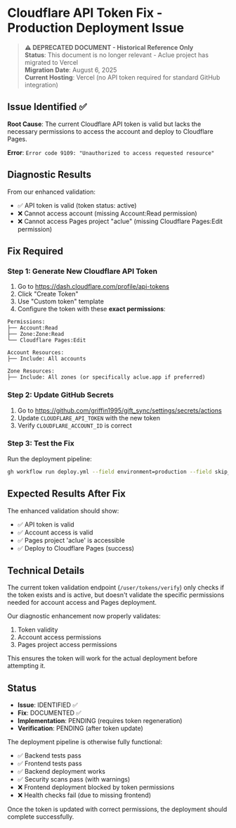 # Cloudflare API Token Fix - Production Deployment Issue

> **⚠️ DEPRECATED DOCUMENT - Historical Reference Only**  
> **Status**: This document is no longer relevant - Aclue project has migrated to Vercel  
> **Migration Date**: August 6, 2025  
> **Current Hosting**: Vercel (no API token required for standard GitHub integration)

## Issue Identified ✅

**Root Cause**: The current Cloudflare API token is valid but lacks the necessary permissions to access the account and deploy to Cloudflare Pages.

**Error**: `Error code 9109: "Unauthorized to access requested resource"`

## Diagnostic Results

From our enhanced validation:
- ✅ API token is valid (token status: active)
- ❌ Cannot access account (missing Account:Read permission)
- ❌ Cannot access Pages project "aclue" (missing Cloudflare Pages:Edit permission)

## Fix Required

### Step 1: Generate New Cloudflare API Token

1. Go to https://dash.cloudflare.com/profile/api-tokens
2. Click "Create Token"
3. Use "Custom token" template
4. Configure the token with these **exact permissions**:

```
Permissions:
├── Account:Read
├── Zone:Zone:Read
└── Cloudflare Pages:Edit

Account Resources:
├── Include: All accounts

Zone Resources:
├── Include: All zones (or specifically aclue.app if preferred)
```

### Step 2: Update GitHub Secrets

1. Go to https://github.com/griffin1995/gift_sync/settings/secrets/actions
2. Update `CLOUDFLARE_API_TOKEN` with the new token
3. Verify `CLOUDFLARE_ACCOUNT_ID` is correct

### Step 3: Test the Fix

Run the deployment pipeline:
```bash
gh workflow run deploy.yml --field environment=production --field skip_tests=false
```

## Expected Results After Fix

The enhanced validation should show:
- ✅ API token is valid
- ✅ Account access is valid
- ✅ Pages project 'aclue' is accessible
- ✅ Deploy to Cloudflare Pages (success)

## Technical Details

The current token validation endpoint (`/user/tokens/verify`) only checks if the token exists and is active, but doesn't validate the specific permissions needed for account access and Pages deployment.

Our diagnostic enhancement now properly validates:
1. Token validity
2. Account access permissions
3. Pages project access permissions

This ensures the token will work for the actual deployment before attempting it.

## Status

- **Issue**: IDENTIFIED ✅
- **Fix**: DOCUMENTED ✅
- **Implementation**: PENDING (requires token regeneration)
- **Verification**: PENDING (after token update)

The deployment pipeline is otherwise fully functional:
- ✅ Backend tests pass
- ✅ Frontend tests pass  
- ✅ Backend deployment works
- ✅ Security scans pass (with warnings)
- ❌ Frontend deployment blocked by token permissions
- ❌ Health checks fail (due to missing frontend)

Once the token is updated with correct permissions, the deployment should complete successfully.